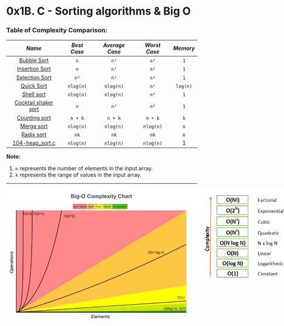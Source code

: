 # 0x1B. C - Sorting algorithms & Big O

### Table of Complexity Comparison:

|                      _Name_                      | _Best Case_ | _Average Case_ | _Worst Case_ | _Memory_ |
|:------------------------------------------------:|:-----------:|:--------------:|:------------:|:--------:|
|          [Bubble Sort](0-bubble_sort.c)          |     `n`     |      `n²`      |     `n²`     |   `1`    |
|    [Insertion Sort](1-insertion_sort_list.c)     |     `n`     |      `n²`      |     `n²`     |   `1`    |
|       [Selection Sort](2-selection_sort.c)       |    `n²`     |      `n²`      |     `n²`     |   `1`    |
|           [Quick Sort](3-quick_sort.c)           |  `nlog(n)`  |   `nlog(n)`    |     `n²`     | `log(n)` |
|          [Shell sort](100-shell_sort.c)          |  `nlog(n)`  |   `nlog(n)`    |     `n²`     |   `1`    |
| [Cocktail shaker sort](101-cocktail_sort_list.c) |     `n`     |      `n²`      |     `n²`     |   `1`    | 
|       [Counting sort](102-counting_sort.c)       |   `n + k`   |    `n + k`     |   `n + k`    |   `k`    |
|          [Merge sort](103-merge_sort.c)          |  `nlog(n)`  |   `nlog(n)`    |  `nlog(n)`   |   `n`    |
|          [Radix sort](105-radix_sort.c)          |    `nk`     |      `nk`      |     `nk`     |   `n`    |
|        [104-heap_sort.c](104-heap_sort.c)        |  `nlog(n)`  |   `nlog(n)`    |  `nlog(n)`   |    1     |

**Note:**

1. `n` represents the number of elements in the input array.
2. `k` represents the range of values in the input array.

<hr>

<div style="display: flex; justify-content: space-around">
    <img alt="uKzmoTrYJbLljumcgitSieybiHBUBEasqyvd.jpeg" src="./imgs/uKzmoTrYJbLljumcgitSieybiHBUBEasqyvd.jpeg" width="500"/>
    <img alt="1_WBYUz6Lh2Z21DQnEk-MWFQ.png" height="250" src="./imgs/1_WBYUz6Lh2Z21DQnEk-MWFQ.png" width="300"/>
</div>
